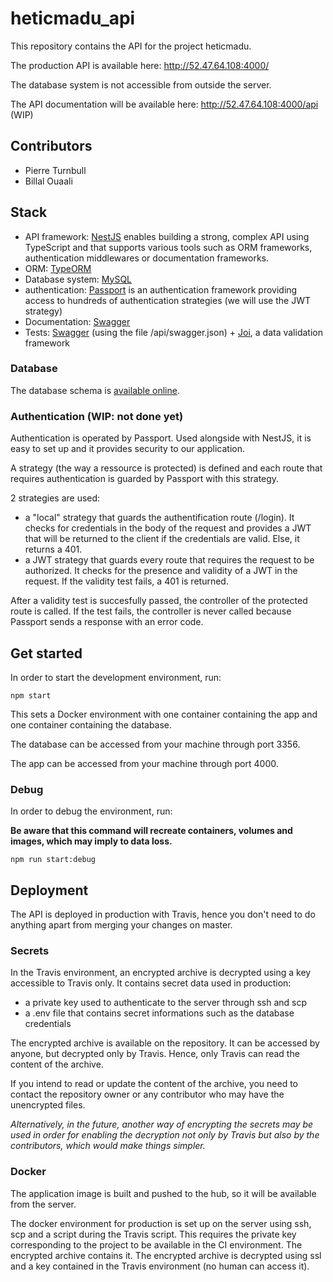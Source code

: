 # heticmadu_api

This repository contains the API for the project heticmadu.

The production API is available here: http://52.47.64.108:4000/ 

The database system is not accessible from outside the server.

The API documentation will be available here: http://52.47.64.108:4000/api (WIP)

## Contributors

- Pierre Turnbull
- Billal Ouaali

## Stack

- API framework: [NestJS](https://nestjs.com/) enables building a strong, complex API using TypeScript and that supports various tools such as ORM frameworks, authentication middlewares or documentation frameworks.
- ORM: [TypeORM](https://typeorm.io/#/)
- Database system: [MySQL](https://www.mysql.com/fr/)
- authentication: [Passport](http://www.passportjs.org/) is an authentication framework providing access to hundreds of authentication strategies (we will use the JWT strategy)
- Documentation: [Swagger](https://swagger.io/)
- Tests: [Swagger](https://swagger.io/) (using the file /api/swagger.json) + [Joi](https://github.com/hapijs/joi), a data validation framework

### Database

The database schema is [available online](https://app.quickdatabasediagrams.com/#/d/IwTszG).

### Authentication (WIP: not done yet)

Authentication is operated by Passport. Used alongside with NestJS, it is easy to set up and it provides security to our application.

A strategy (the way a ressource is protected) is defined and each route that requires authentication is guarded by Passport with this strategy.

2 strategies are used:
- a "local" strategy that guards the authentification route (/login). It checks for credentials in the body of the request and provides a JWT that will be returned to the client if the credentials are valid. Else, it returns a 401.
- a JWT strategy that guards every route that requires the request to be authorized. It checks for the presence and validity of a JWT in the request. If the validity test fails, a 401 is returned.

After a validity test is succesfully passed, the controller of the protected route is called. If the test fails, the controller is never called because Passport sends a response with an error code.

## Get started

In order to start the development environment, run:

```
npm start
```

This sets a Docker environment with one container containing the app and one container containing the database.

The database can be accessed from your machine through port 3356.

The app can be accessed from your machine through port 4000.

### Debug

In order to debug the environment, run:

__Be aware that this command will recreate containers, volumes and images, which may imply to data loss.__

```
npm run start:debug
```

## Deployment

The API is deployed in production with Travis, hence you don't need to do anything apart from merging your changes on master.

### Secrets

In the Travis environment, an encrypted archive is decrypted using a key accessible to Travis only.  It contains secret data used in production:
- a private key used to authenticate to the server through ssh and scp
- a .env file that contains secret informations such as the database credentials

The encrypted archive is available on the repository. It can be accessed by anyone, but decrypted only by Travis. Hence, only Travis can read the content of the archive.

If you intend to read or update the content of the archive, you need to contact the repository owner or any contributor who may have the unencrypted files.

_Alternatively, in the future, another way of encrypting the secrets may be used in order for enabling the decryption not only by Travis but also by the contributors, which would make things simpler._

### Docker

The application image is built and pushed to the hub, so it will be available from the server.

The docker environment for production is set up on the server using ssh, scp and a script during the Travis script. This requires the private key corresponding to the project to be available in the CI environment. The encrypted archive contains it. The encrypted archive is decrypted using ssl and a key contained in the Travis environment (no human can access it).
